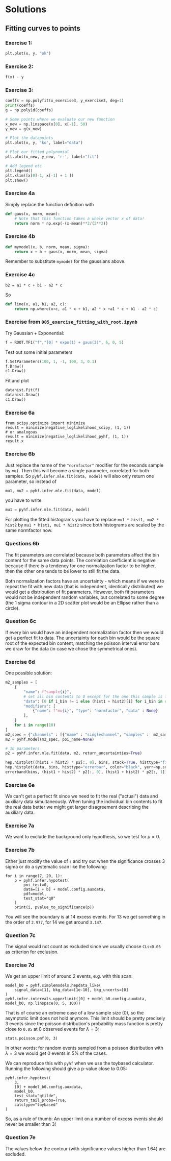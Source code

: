 # Solutions

## Fitting curves to points

### Exercise 1: 

```python
plt.plot(x, y, "ok")
```

### Exercise 2:

```python
f(x) - y
```

### Exercise 3:

```python
coeffs = np.polyfit(x_exercise3, y_exercise3, deg=1)
print(coeffs)
g = np.poly1d(coeffs)

# Some points where we evaluate our new function
x_new = np.linspace(x[0], x[-1], 50)
y_new = g(x_new)

# Plot the datapoints
plt.plot(x, y, 'ko', label="data")

# Plot our fitted polynomial
plt.plot(x_new, y_new, 'r-', label="fit")

# Add legend etc
plt.legend()
plt.xlim([x[0]-1, x[-1] + 1 ])
plt.show()
```

### Exercise 4a

Simply replace the function definition with

```python
def gaus(x, norm, mean):
    # Note that this function takes a whole vector x of data!
    return norm * np.exp(-(x-mean)**2/(2**2))
```

### Exercise 4b

```python
def mymodel(x, b, norm, mean, sigma):
    return x + b + gaus(x, norm, mean, sigma)
```

Remember to substitute ``mymodel`` for the gaussians above.

### Exercise 4c

```
b2 = a1 * c + b1 - a2 * c
```

So

```python
def line(x, a1, b1, a2, c):
    return np.where(x<c, a1 * x + b1, a2 * x +a1 * c + b1 - a2 * c)
```

### Exercise from `005_exercise_fitting_with_root.ipynb`

Try Gaussian + Exponential:

```python
f = ROOT.TF1("f","[0] * expo(1) + gaus(3)", 6, 0, 5)
```

Test out some initial parameters

```python
f.SetParameters(100, 1, -1, 100, 3, 0.1)
f.Draw()
c1.Draw()
```

Fit and plot

```python
datahist.Fit(f)
datahist.Draw()
c1.Draw()
```

### Exercise 6a

```
from scipy.optimize import minimize
result = minimize(negative_loglikelihood_scipy, (1, 1))
# or analogous
result = minimize(negative_loglikelihood_pyhf, (1, 1))
result.x
```

### Exercise 6b

Just replace the name of the `"normfactor"` modifier for the seconds sample by
`mu1`. Then this will become a single parameter, correlated for both samples. So
`pyhf.infer.mle.fit(data, model)` will also only return one parameter, so
instead of

```python
mu1, mu2 = pyhf.infer.mle.fit(data, model)
```

you have to write

```python
mu1 = pyhf.infer.mle.fit(data, model)
```

For plotting the fitted histograms you have to replace `mu1 * hist1, mu2 *
hist2` by `mu1 * hist1, mu1 * hist2` since both histograms are scaled by the
same normfactor now.

### Questions 6b

The fit parameters are correlated because both parameters affect the bin content
for the same data points. The correlation coefficient is negative because if
there is a tendency for one normalization factor to be higher, then the other
one tends to be lower to still fit the data.

Both normalization factors have an uncertainty - which means if we were to
repeat the fit with new data (that is independent, identically distributed) we
would get a distribution of fit parameters. However, both fit parameters would
not be independent random variables, but correlated to some degree (the 1 sigma
contour in a 2D scatter plot would be an Ellipse rather than a circle).

### Question 6c

If every bin would have an independent normalization factor then we would get a
perfect fit to data. The uncertainty for each bin would be the square root of
the expected bin content, matching the poisson interval error bars we draw for
the data (in case we chose the symmetrical ones).

### Exercise 6d

One possible solution:

```python
m2_samples = [
    {
        "name": f"sample{i}",
        # set all bin contents to 0 except for the one this sample is for
        "data": [0 if i_bin != i else (hist1 + hist2)[i] for i_bin in range(10)],
        "modifiers": [
            {"name": f"mu{i}", "type": "normfactor", "data" : None}
        ],
    }
    for i in range(10)
]
m2_spec = {"channels" : [{"name" : "singlechannel", "samples" :  m2_samples}]}
m2 = pyhf.Model(m2_spec, poi_name=None)

# 10 parameters
p2 = pyhf.infer.mle.fit(data, m2, return_uncertainties=True)

hep.histplot((hist1 + hist2) * p2[:, 0], bins, stack=True, histtype="fill")
hep.histplot(data, bins, histtype="errorbar", color="black", yerr=np.sqrt(data))
errorband(bins, (hist1 + hist2) * p2[:, 0], (hist1 + hist2) * p2[:, 1])
```

### Exercise 6e

We can't get a perfect fit since we need to fit the real ("actual") data and
auxiliary data simultaneously. When tuning the individual bin contents to fit
the real data better we might get larger disagreement describing the auxiliary
data.

### Exercise 7a

We want to exclude the background only hypothesis, so we test for $\mu=0$.

### Exercise 7b

Either just modify the value of `s` and try out when the significance crosses 3
sigma or do a systematic scan like the following:

```
for i in range(7, 20, 1):
    p = pyhf.infer.hypotest(
        poi_test=0,
        data=[i + b] + model.config.auxdata,
        pdf=model,
        test_stat="q0"
    )
    print(i, pvalue_to_significance(p))
```

You will see the boundary is at 14 excess events. For 13 we get something in the
order of `2.977`, for 14 we get around `3.147`.

### Question 7c

The signal would not count as excluded since we usually choose `CLs<0.05` as
criterion for exclusion.

### Exercise 7d

We get an upper limit of around 2 events, e.g. with this scan:

```
model_b0 = pyhf.simplemodels.hepdata_like(
    signal_data=[1], bkg_data=[1e-10], bkg_uncerts=[0]
)
pyhf.infer.intervals.upperlimit([0] + model_b0.config.auxdata, model_b0, np.linspace(0, 5, 100))
```

That is of course an extreme case of a low sample size (0), so the asymptotic
limit does not hold anymore. This limit should be pretty precisely 3 events
since the poisson distribution's probability mass function is pretty close to
`0.05` at 0 observed events for $\lambda=3$:

```
stats.poisson.pmf(0, 3)
```

In other words: for random events sampled from a poisson distribution with
$\lambda = 3$ we would get 0 events in 5% of the cases.

We can reproduce this with `pyhf` when we use the toybased calculator. Running
the following should give a p-value close to 0.05:

```
pyhf.infer.hypotest(
    3,
    [0] + model_b0.config.auxdata,
    model_b0,
    test_stat="qtilde",
    return_tail_probs=True,
    calctype="toybased"
)
```

So, as a rule of thumb: An upper limit on a number of excess events should never
be smaller than 3!

### Question 7e

The values below the contour (with significance values higher than 1.64) are excluded.
